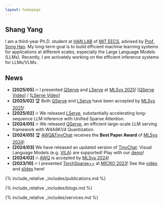 ```yaml
---
layout: homepage
---
```


## Shang Yang

I am a third-year Ph.D. student at [HAN LAB](https://hanlab.mit.edu/) of [MIT EECS](https://eecs.mit.edu/), advised by [Prof. Song Han](https://songhan.mit.edu/). My long-term goal is to build efficient machine learning systems for applications at different scales, especially the Large Language Models (LLMs). Recently, I am activately working on the efficient inference systems for LLMs/VLMs.


## News
- **[2025/05]** 🔥 I presented [QServe](https://arxiv.org/abs/2405.04532) and [LServe](https://arxiv.org/abs/2502.14866) at [MLSys 2025](https://mlsys.org/Conferences/2025)! [[QServe Video](https://www.youtube.com/watch?v=BipXPh47ILQ&t=78s)] / [[LServe Video](https://www.youtube.com/watch?v=mx4lHNfwbM0&t=2s)]
- **[2025/02]** 🏆 Both [QServe](https://arxiv.org/abs/2405.04532) and [LServe](https://arxiv.org/abs/2502.14866) have been accepted by [MLSys 2025](https://mlsys.org/)!
- **[2025/02]** 🔥 We released [LServe](https://hanlab.mit.edu/projects/lserve), substantially accelerating long-sequence LLM inference with Unified Sparse Attention.
- **[2024/05]** 🔥 We released [QServe](https://hanlab.mit.edu/projects/qserve), an efficient large-scale LLM serving framework with W4A8KV4 Quantization.
- **[2024/05]** 🏆 [AWQ&TinyChat](https://arxiv.org/abs/2306.00978) receives the **Best Paper Award** of [MLSys 2024](https://mlsys.org/Conferences/2024)!
- **[2024/03]** We have released an updated version of [TinyChat](https://github.com/mit-han-lab/llm-awq/tree/main/tinychat#tinychat-efficient-and-lightweight-chatbot-with-awq). Visual Language Models (e.g. [VILA](https://github.com/Efficient-Large-Model/VILA)) are supported! Play with our [demo](https://vila.hanlab.ai)!
- **[2024/02]** 🔥 [AWQ](https://arxiv.org/abs/2306.00978) is accepted by [MLSys 2024](https://mlsys.org/Conferences/2024)!
- **[2023/10]** 🔥 I presented [TorchSparse++](https://www.dropbox.com/scl/fi/obdku0kqxjlkvuom2opk4/paper.pdf?rlkey=0zmy8eq9fzllgkx54zsvwsecf&dl=0) at [MICRO 2023](https://microarch.org/micro56/)! See the [video](https://www.youtube.com/watch?v=4gKYE9-YtP0) and [slides](https://www.dropbox.com/scl/fi/1004eifd5fjethuv089z0/torchsparse_micro23_slides.pdf?rlkey=vugxz974g87j4fxs0fivmysjp&dl=0) here!

{% include_relative _includes/publications.md %}

{% include_relative _includes/blogs.md %}

{% include_relative _includes/services.md %}
